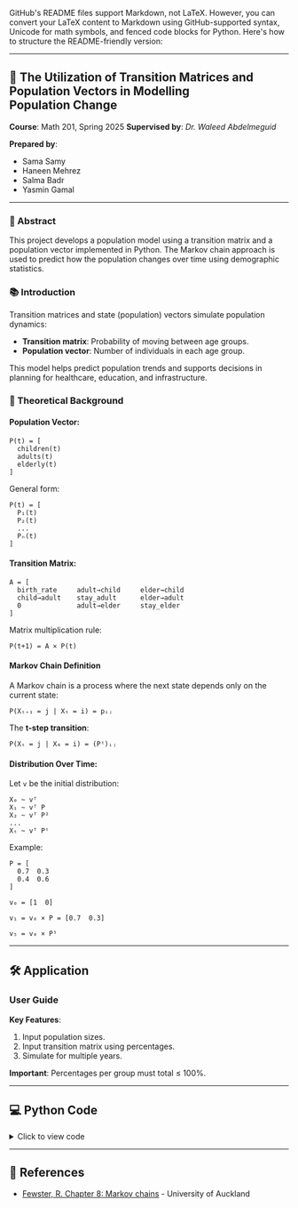 GitHub's README files support Markdown, not LaTeX. However, you can convert your LaTeX content to Markdown using GitHub-supported syntax, Unicode for math symbols, and fenced code blocks for Python. Here's how to structure the README-friendly version:

---

## 📘 **The Utilization of Transition Matrices and Population Vectors in Modelling Population Change**

**Course**: Math 201, Spring 2025
**Supervised by**: *Dr. Waleed Abdelmeguid*

**Prepared by**:

* Sama Samy
* Haneen Mehrez
* Salma Badr
* Yasmin Gamal

---

### 📄 Abstract

This project develops a population model using a transition matrix and a population vector implemented in Python. The Markov chain approach is used to predict how the population changes over time using demographic statistics.

### 📚 Introduction

Transition matrices and state (population) vectors simulate population dynamics:

* **Transition matrix**: Probability of moving between age groups.
* **Population vector**: Number of individuals in each age group.

This model helps predict population trends and supports decisions in planning for healthcare, education, and infrastructure.

### 📐 Theoretical Background

#### Population Vector:

```
P(t) = [
  children(t)
  adults(t)
  elderly(t)
]
```

General form:

```
P(t) = [
  P₁(t)
  P₂(t)
  ...
  Pₙ(t)
]
```

#### Transition Matrix:

```
A = [
  birth_rate     adult→child     elder→child
  child→adult    stay_adult      elder→adult
  0              adult→elder     stay_elder
]
```

Matrix multiplication rule:

```
P(t+1) = A × P(t)
```

#### Markov Chain Definition

A Markov chain is a process where the next state depends only on the current state:

```
P(Xₜ₊₁ = j | Xₜ = i) = pᵢⱼ
```

The **t-step transition**:

```
P(Xₜ = j | X₀ = i) = (Pᵗ)ᵢⱼ
```

#### Distribution Over Time:

Let `v` be the initial distribution:

```
X₀ ~ vᵀ
X₁ ~ vᵀ P
X₂ ~ vᵀ P²
...
Xₜ ~ vᵀ Pᵗ
```

Example:

```
P = [
  0.7  0.3
  0.4  0.6
]

v₀ = [1  0]

v₁ = v₀ × P = [0.7  0.3]

v₅ = v₀ × P⁵
```

---

## 🛠️ Application

### User Guide

**Key Features**:

1. Input population sizes.
2. Input transition matrix using percentages.
3. Simulate for multiple years.

**Important**: Percentages per group must total ≤ 100%.

---

## 💻 Python Code

<details>
<summary>Click to view code</summary>

```python
import numpy as np

def get_population_vector():
    print("Enter initial population sizes:")
    children = float(input("Children: "))
    adults = float(input("Adults: "))
    elderly = float(input("Elderly: "))
    return np.array([children, adults, elderly])

def get_transition_matrix():
    print("Enter transition matrix (as percentages, 0-100):")
    matrix = np.zeros((3, 3))
    for j in range(3):
        for i in range(3):
            matrix[i, j] = float(input(f"From group {j} to group {i}: ")) / 100
    return matrix

def simulate_population(initial_pop, trans_matrix, steps):
    pop = initial_pop.copy()
    for t in range(steps):
        pop = np.dot(trans_matrix, pop)
        print(f"Year {t+1}: {pop}")
    return pop

def main():
    print("Markov Chain Population Model")
    pop_vector = get_population_vector()
    trans_matrix = get_transition_matrix()
    steps = int(input("Years to simulate: "))
    simulate_population(pop_vector, trans_matrix, steps)

if __name__ == "__main__":
    main()
```

</details>

---

## 📎 References

* [Fewster, R. Chapter 8: Markov chains](https://www.stat.auckland.ac.nz/~fewster/325/notes/ch8.pdf) - University of Auckland
